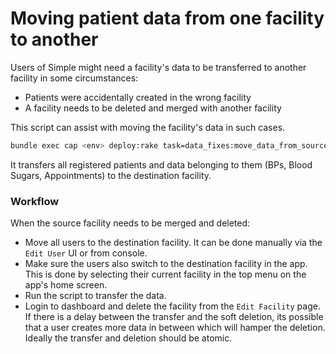 # Moving patient data from one facility to another

Users of Simple might need a facility's data to be transferred to another facility in some circumstances:
- Patients were accidentally created in the wrong facility
- A facility needs to be deleted and merged with another facility

This script can assist with moving the facility's data in such cases.
```bash
bundle exec cap <env> deploy:rake task=data_fixes:move_data_from_source_to_destination_facility[<source-facility-id>,<destination-facility-id>]
```

It transfers all registered patients and data belonging to them (BPs, Blood Sugars, Appointments) to the destination facility.  

### Workflow

When the source facility needs to be merged and deleted:
- Move all users to the destination facility. It can be done manually via the `Edit User` UI or from console.
- Make sure the users also switch to the destination facility in the app.
  This is done by selecting their current facility in the top menu on the app's home screen.
- Run the script to transfer the data.
- Login to dashboard and delete the facility from the `Edit Facility` page. If there is a delay between the transfer and the soft deletion, 
  its possible that a user creates more data in between which will hamper the deletion. Ideally the transfer and deletion should be atomic.
